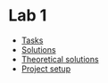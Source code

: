 # Lab 1

* [Tasks](https://colab.research.google.com/drive/1j1HFe_ArzR-HMBEb-vE7zBQx56qtbzNf?usp=sharing#scrollTo=5p8yjJE18OyV)
* [Solutions](./solutions.ipynb)
* [Theoretical solutions](https://www.mathcha.io/editor/KvDNQSGkSK6H6gsrNMwnEsvEQzPOh3VBj0MTVqPlP4)
* [Project setup](../README.md#project-setup)